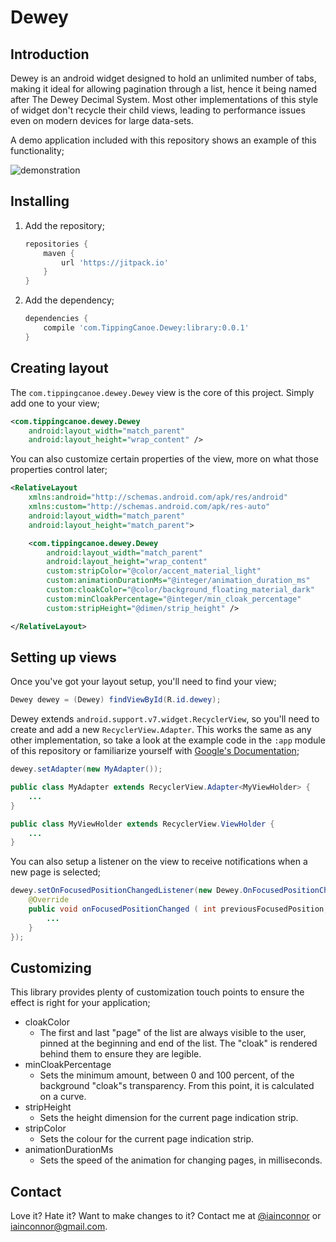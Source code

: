 # Dewey

## Introduction

Dewey is an android widget designed to hold an unlimited number of tabs, making it ideal for allowing pagination through a list, hence it being named after The Dewey Decimal System.
Most other implementations of this style of widget don't recycle their child views, leading to performance issues even on modern devices for large data-sets.

A demo application included with this repository shows an example of this functionality;

![demonstration](https://raw2.github.com/TippingCanoe/QuickReturn/master/demo.gif)

## Installing

1. Add the repository;

	``` groovy
	repositories {
		maven {
			url 'https://jitpack.io'
		}
	}
	```

2. Add the dependency;

	``` groovy
	dependencies {
		compile 'com.TippingCanoe.Dewey:library:0.0.1'
	}
	```

## Creating layout

The `com.tippingcanoe.dewey.Dewey` view is the core of this project. Simply add one to
your view;

``` xml
<com.tippingcanoe.dewey.Dewey
	android:layout_width="match_parent"
	android:layout_height="wrap_content" />
```

You can also customize certain properties of the view, more on what those properties control later;

``` xml
<RelativeLayout
	xmlns:android="http://schemas.android.com/apk/res/android"
	xmlns:custom="http://schemas.android.com/apk/res-auto"
	android:layout_width="match_parent"
    android:layout_height="match_parent">

    <com.tippingcanoe.dewey.Dewey
    	android:layout_width="match_parent"
    	android:layout_height="wrap_content"
    	custom:stripColor="@color/accent_material_light"
        custom:animationDurationMs="@integer/animation_duration_ms"
        custom:cloakColor="@color/background_floating_material_dark"
        custom:minCloakPercentage="@integer/min_cloak_percentage"
        custom:stripHeight="@dimen/strip_height" />

</RelativeLayout>
```

## Setting up views

Once you've got your layout setup, you'll need to find your view;

``` java
Dewey dewey = (Dewey) findViewById(R.id.dewey);
```

Dewey extends `android.support.v7.widget.RecyclerView`, so you'll need to create and add a new `RecyclerView.Adapter`.
This works the same as any other implementation, so take a look at the example code in the `:app` module of this
repository or familiarize yourself with [Google's Documentation](https://developer.android.com/reference/android/support/v7/widget/RecyclerView.Adapter.html);

``` java
dewey.setAdapter(new MyAdapter());

public class MyAdapter extends RecyclerView.Adapter<MyViewHolder> {
	...
}

public class MyViewHolder extends RecyclerView.ViewHolder {
	...
}
```

You can also setup a listener on the view to receive notifications when a new page is selected;

``` java
dewey.setOnFocusedPositionChangedListener(new Dewey.OnFocusedPositionChangedListener() {
	@Override
	public void onFocusedPositionChanged ( int previousFocusedPosition, int newFocusedPosition ) {
		...
	}
});
```

## Customizing

This library provides plenty of customization touch points to ensure the effect is right for your application;

* cloakColor
	* The first and last "page" of the list are always visible to the user, pinned at the beginning and end of the list. The "cloak" is rendered behind them to ensure they are legible.
* minCloakPercentage
	* Sets the minimum amount, between 0 and 100 percent, of the background "cloak"s transparency. From this point, it is calculated on a curve.
* stripHeight
	* Sets the height dimension for the current page indication strip.
* stripColor
	* Sets the colour for the current page indication strip.
* animationDurationMs
	* Sets the speed of the animation for changing pages, in milliseconds.

## Contact

Love it? Hate it? Want to make changes to it? Contact me at [@iainconnor](http://www.twitter.com/iainconnor) or
[iainconnor@gmail.com](mailto:iainconnor@gmail.com).
